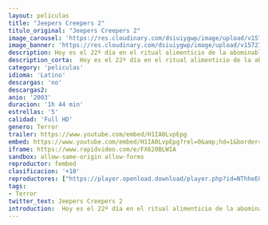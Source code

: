 ```yaml
---
layout: peliculas
title: "Jeepers Creepers 2"
titulo_original: "Jeepers Creepers 2"
image_carousel: 'https://res.cloudinary.com/dsiuiygwp/image/upload/v1572146617/jeppers2-min_uuruin.jpg'
image_banner: 'https://res.cloudinary.com/dsiuiygwp/image/upload/v1572146622/hqdefault_1_-min_rju2k2.jpg'
description: Hoy es el 22º día en el ritual alimenticio de la abominable criatura conocida como The Creeper, la cual se alimenta de los órganos arrancados vivos de sus víctimas. A este monstruo caníbal procedente de tiempos remotos le queda todavía un día más para hartarse de carne humana y desaparecer de nuevo, y aguardar en hibernación hasta su próxima temporada de caza dentro de 23 años. Taggart y sus hijos se hallan trabajando en los maizales de su propiedad cuando la bestia de enormes alas agarra al benjamín de la familia, transportándolo por los aires hacia un destino que se adivina horripilante...
description_corta:  Hoy es el 22º día en el ritual alimenticio de la abominable criatura conocida como The Creeper, la cual se alimenta de los órganos arrancados vivos de sus víctimas. A este monstruo caníbal procedente de tiempos remotos le queda todavía un día más para hartarse de....
category: 'peliculas'
idioma: 'Latino'
descargas: 'no'
descargas2:
anio: '2003'
duracion: '1h 44 min'
estrellas: '5'
calidad: 'Full HD'
genero: Terror
trailer: https://www.youtube.com/embed/H1IA0LvpEpg
embed: https://www.youtube.com/embed/H1IA0LvpEpg?rel=0&amp;hd=1&border=0&wmode=opaque&enablejsapi=1&modestbranding=1&controls=1&showinfo=1
iframe: https://www.rapidvideo.com/e/FX620BLWIA
sandbox: allow-same-origin allow-forms
reproductor: fembed
clasificacion: '+10'
reproductores: ["https://player.openload.download/player.php?id=NThheE8vVlFPWUVQaGo2Y0JxclF0cm5MNkVqdmxoaVlaV2kxUnhabU1XdElpY0t4cnBwYmxlZXhSbTJDK0JZMFR5YjhKZXVKK3hnM0p1ZENGVm5NSkE9PQ"]
tags:
- Terror
twitter_text: Jeepers Creepers 2
introduction:  Hoy es el 22º día en el ritual alimenticio de la abominable criatura conocida como The Creeper, la cual se alimenta de los órganos arrancados vivos de sus víctimas. A este monstruo caníbal procedente de tiempos remotos le queda todavía un día más para hartarse de
---
```













